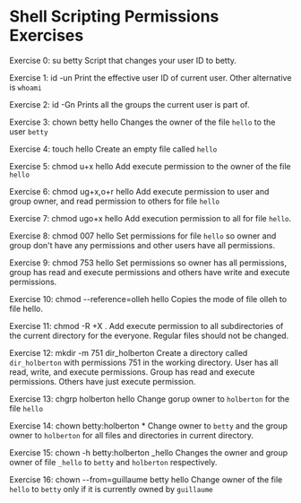 # Shell Scripting Permissions Exercises

Exercise 0:
	 su betty
	 Script that changes your user ID to betty. 

Exercise 1:
	 id -un
	 Print the effective user ID of current user. Other alternative is `whoami`

Exercise 2:
	 id -Gn
	 Prints all the groups the current user is part of.

Exercise 3:
	 chown betty hello
	 Changes the owner of the file `hello` to the user `betty`

Exercise 4:
	 touch hello
	 Create an empty file called `hello`

Exercise 5:
	 chmod u+x hello
	 Add execute permission to the owner of the file `hello`

Exercise 6:
	 chmod ug+x,o+r hello
	 Add execute permission to user and group owner, and read permission to others for file `hello`

Exercise 7:
	 chmod ugo+x hello
	 Add execution permission to all for file `hello`.

Exercise 8:
	 chmod 007 hello
	 Set permissions for file `hello` so owner and group don't have any permissions and other users have all permissions.

Exercise 9:
	 chmod 753 hello
	 Set permissions so owner has all permissions, group has read and execute permissions and others have write and execute permissions.

Exercise 10:
	 chmod --reference=olleh hello
	 Copies the mode of file olleh to file hello.

Exercise 11:
	 chmod -R +X .
	 Add execute permission to all subdirectories of the current directory for the everyone. Regular files should not be changed.

Exercise 12:
	 mkdir -m 751 dir_holberton
	 Create a directory called `dir_holberton` with permissions 751 in the working directory. User has all read, write, and execute permissions. Group has read and execute permissions. Others have just execute permission.

Exercise 13:
	 chgrp holberton hello
	 Change gorup owner to `holberton` for the file `hello`

Exercise 14:
	 chown betty:holberton *
	 Change owner to `betty` and the group owner to `holberton` for all files and directories in current directory.

Exercise 15:
	 chown -h betty:holberton _hello
	 Changes the owner and group owner of file `_hello` to `betty` and `holberton` respectively.

Exercise 16:
	 chown --from=guillaume betty hello
	 Change owner of the file `hello` to `betty` only if it is currently owned by `guillaume`

